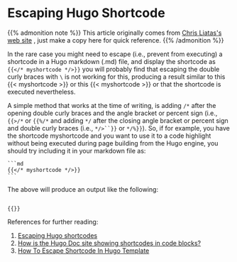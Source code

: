 # Escaping Hugo Shortcode

{{% admonition note %}}
This article originally comes from
[Chris Liatas's web site](https://liatas.com/posts/escaping-hugo-shortcodes/) ,
just make a copy here for quick reference.
{{% /admonition %}}

In the rare case you might need to escape (i.e., prevent from executing) 
a shortcode in a Hugo markdown (.md) file, and display the shortcode as 
`{{</* myshortcode */>}}` you will probably find that escaping the double curly
braces with `\` is not working for this, producing a result similar to this
\{{&lt; myshortcode &gt;\}} or this 
\{\{&lt; myshortcode &gt;\}\}
or that the shortcode is executed nevertheless.


A simple method that works at the time of writing, is adding `/*` after the
opening double curly braces and the angle bracket or percent sign 
(i.e., `{{>/*` or `{{%/*` and adding `*/` after the closing angle bracket
or percent sign and double curly braces (i.e., `*/>``}}` or `*/%}}`).
So, if for example, you have the shortcode myshortcode and you want to
use it to a code highlight without being executed during page building
from the Hugo engine, you should try including it in your markdown file as:


<pre><code>```md
{{&lt;/* myshortcode */&gt;}}
```
</code></pre>

The above will produce an output like the following:

<pre><code>
{{</* myshortcode */>}}
</code></pre>

References for further reading:

1. [Escaping Hugo shortcodes](https://liatas.com/posts/escaping-hugo-shortcodes/)
2. [How is the Hugo Doc site showing shortcodes in code blocks?](https://discourse.gohugo.io/t/how-is-the-hugo-doc-site-showing-shortcodes-in-code-blocks/9074)
3. [How To Escape Shortcode In Hugo Template](https://code.luasoftware.com/tutorials/hugo/how-to-escape-shortcode-in-hugo/)

